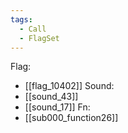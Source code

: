 ```yaml
---
tags:
  - Call
  - FlagSet
---
```

Flag:
- [[flag_10402]]
Sound:
- [[sound_43]]
- [[sound_17]]
Fn:
- [[sub000_function26]]
